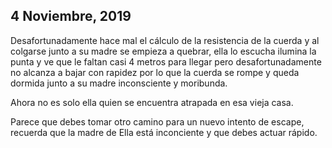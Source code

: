 ## 4 Noviembre, 2019

Desafortunadamente hace mal el cálculo de la resistencia de la cuerda y al colgarse junto a su madre se empieza a quebrar, ella lo escucha ilumina la punta y ve que le faltan casi 4 metros para llegar pero desafortunadamente no alcanza a bajar con rapidez por lo que la cuerda se rompe y queda dormida junto a su madre inconsciente y moribunda.

Ahora no es solo ella quien se encuentra atrapada en esa vieja casa. 

Parece que debes tomar otro camino para un nuevo intento de escape, recuerda que la madre de Ella está inconciente y que debes actuar rápido.
